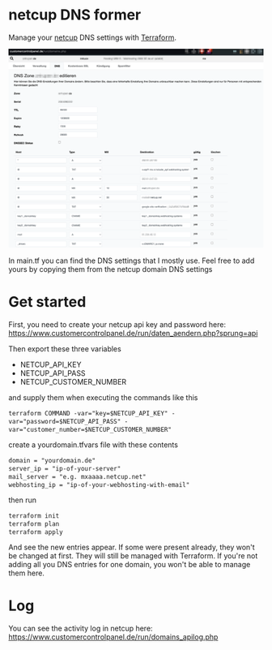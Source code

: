 # netcup DNS former
Manage your [netcup](https://www.netcup.de) DNS settings with [Terraform](https://www.terraform.io).

![](example.png)

In main.tf you can find the DNS settings that I mostly use. Feel free to add yours by copying them from the netcup domain DNS settings

# Get started
First, you need to create your netcup api key and password here: https://www.customercontrolpanel.de/run/daten_aendern.php?sprung=api

Then export these three variables

- NETCUP_API_KEY
- NETCUP_API_PASS
- NETCUP_CUSTOMER_NUMBER

and supply them when executing the commands like this

	terraform COMMAND -var="key=$NETCUP_API_KEY" -var="password=$NETCUP_API_PASS" -var="customer_number=$NETCUP_CUSTOMER_NUMBER"

create a yourdomain.tfvars file with these contents

	domain = "yourdomain.de"
	server_ip = "ip-of-your-server"
	mail_server = "e.g. mxaaaa.netcup.net"
	webhosting_ip = "ip-of-your-webhosting-with-email"

then run

	terraform init
	terraform plan
	terraform apply

And see the new entries appear. If some were present already, they won't be changed at first. They will still be managed with Terraform. If you're not adding all you DNS entries for one domain, you won't be able to manage them here.

# Log
You can see the activity log in netcup here: https://www.customercontrolpanel.de/run/domains_apilog.php
